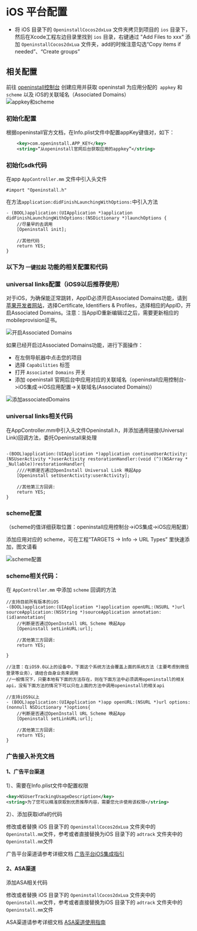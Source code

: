 # iOS 平台配置

- 将 iOS 目录下的 `OpeninstallCocos2dxLua` 文件夹拷贝到项目的 `ios` 目录下，然后在Xcode工程左边目录里找到 `ios` 目录，右键通过 "Add Files to xxx" 添加 `OpeninstallCocos2dxLua` 文件夹，add的时候注意勾选“Copy items if needed”、“Create groups”

## 相关配置
前往 [openinstall控制台](https://developer.openinstall.io/) 创建应用并获取 openinstall 为应用分配的` appkey` 和 `scheme` 以及 iOS的关联域名（Associated Domains）  
![appkey和scheme](https://res.cdn.openinstall.io/doc/ios-appkey.png)

### 初始化配置
根据openinstall官方文档，在Info.plist文件中配置appKey键值对，如下：

``` xml
	<key>com.openinstall.APP_KEY</key>
	<string>“从openinstall官网后台获取应用的appkey”</string>
```

### 初始化sdk代码

在app `AppController.mm` 文件中引入头文件
```objc
#import "Openinstall.h"
```

在方法`application:didFinishLaunchingWithOptions:`中引入方法
```objc
- (BOOL)application:(UIApplication *)application didFinishLaunchingWithOptions:(NSDictionary *)launchOptions {
    //尽量早的去调用
    [Openinstall init];
  
    //其他代码
    return YES;
}
```

### 以下为 `一键拉起` 功能的相关配置和代码

### universal links配置（iOS9以后推荐使用）

对于iOS，为确保能正常跳转，AppID必须开启Associated Domains功能，请到[苹果开发者网站](https://developer.apple.com)，选择Certificate, Identifiers & Profiles，选择相应的AppID，开启Associated Domains。注意：当AppID重新编辑过之后，需要更新相应的mobileprovision证书。

![开启Associated Domains](https://res.cdn.openinstall.io/doc/ios-ulink-1.png)

如果已经开启过Associated Domains功能，进行下面操作：  

- 在左侧导航器中点击您的项目
- 选择 `Capabilities` 标签
- 打开 `Associated Domains` 开关
- 添加 openinstall 官网后台中应用对应的关联域名（openinstall应用控制台->iOS集成->iOS应用配置->关联域名(Associated Domains)）

![添加associatedDomains](https://res.cdn.openinstall.io/doc/ios-associated-domains.png)

### universal links相关代码

在AppController.mm中引入头文件Openinstall.h，并添加通用链接(Universal Link)回调方法，委托Openinstall来处理
```objc

-(BOOL)application:(UIApplication *)application continueUserActivity:(NSUserActivity *)userActivity restorationHandler:(void (^)(NSArray * _Nullable))restorationHandler{
    ////判断是否通过OpenInstall Universal Link 唤起App
    [Openinstall setUserActivity:userActivity];
    
    //其他第三方回调:
    return YES;
}

```

### scheme配置
（scheme的值详细获取位置：openinstall应用控制台->iOS集成->iOS应用配置）

添加应用对应的 scheme，可在工程“TARGETS -> Info -> URL Types” 里快速添加，图文请看

![scheme配置](https://res.cdn.openinstall.io/doc/ios-scheme.png)

### scheme相关代码：

在 `AppController.mm` 中添加 `scheme` 回调的方法

```objc
//支持目前所有版本的iOS
-(BOOL)application:(UIApplication *)application openURL:(NSURL *)url sourceApplication:(NSString *)sourceApplication annotation:(id)annotation{
    //判断是否通过OpenInstall URL Scheme 唤起App
    [Openinstall setLinkURL:url];

    //其他第三方回调:
    return YES;
    
}

//注意：在iOS9.0以上的设备中，下面这个系统方法会覆盖上面的系统方法（主要考虑到微信登录等业务），请结合自身业务来调用
//一般情况下，只要本地有下面的方法存在，则在下面方法中必须调用openinstall的相关api，没有下面方法的情况下可以只在上面的方法中调用openinstall的相关api

//支持iOS9以上
- (BOOL)application:(UIApplication *)app openURL:(NSURL *)url options:(nonnull NSDictionary *)options{
    //判断是否通过OpenInstall URL Scheme 唤起App
    [Openinstall setLinkURL:url];

    //其他第三方回调:
    return YES;
}
```

### 广告接入补充文档

#### 1、广告平台渠道

1）、需要在Info.plist文件中配置权限  
``` xml
<key>NSUserTrackingUsageDescription</key>
<string>为了您可以精准获取到优质推荐内容，需要您允许使用该权限</string>
```
2）、添加获取idfa的代码

修改或者替换 iOS 目录下的 `OpeninstallCocos2dxLua` 文件夹中的 `Openinstall.mm`文件，参考或者直接替换为iOS 目录下的 `adtrack` 文件夹中的 `Openinstall.mm`文件

广告平台渠道请参考详细文档 [广告平台iOS集成指引](https://www.openinstall.io/doc/ad_ios.html)  

#### 2、ASA渠道

添加ASA相关代码

修改或者替换 iOS 目录下的 `OpeninstallCocos2dxLua` 文件夹中的 `Openinstall.mm`文件，参考或者直接替换为iOS 目录下的 `adtrack` 文件夹中的 `Openinstall.mm`文件

ASA渠道请参考详细文档 [ASA渠道使用指南](https://www.openinstall.io/doc/asa.html)
